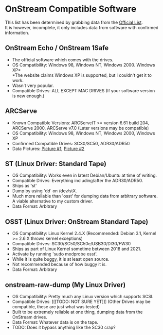 # OnStream Compatible Software  
This list has been determined by grabbing data from the [Official List](https://web.archive.org/web/20030208023026/http://www.onstreamdata.com/software/index.asp).  
It is however, incomplete, it only includes data from software with confirmed information.  

## OnStream Echo / OnStream 1Safe  
 - The official software which comes with the drives.  
 - OS Compatibility: Windows 98, Windows NT, Windows 2000. Windows XP*  
    *The website claims Windows XP is supported, but I couldn't get it to work.  
 - Wasn't very popular.  
 - Compatible Drives: ALL EXCEPT MAC DRIVES (If your software version is new enough.)   

## ARCServe  
 - Known Compatible Versions: ARCServeIT >= version 6.61 build 204, ARCServe 2000, ARCServe v7.0 (Later versions may be compatible)  
 - OS Compatibility: Windows 98, Windows NT, Windows 2000, Windows XP  
 - Confirmed Compatible Drives: SC30/SC50, ADR30/ADR50
 - Data Pictures: [Picture #1](/pictures/data-formats/arcserve-header.png), [Picture #2](/pictures/data-formats/arcserve-datastart.png)

## ST (Linux Driver: Standard Tape)  
 - OS Compatibility: Works even in latest Debian/Ubuntu at time of writing.  
 - Compatible Drives: Everything including/after the ADR30/ADR50.  
 - Ships as 'st'  
 - Dump by using 'dd' on /dev/stX.  
 - Much more reliable than 'osst' for dumping data from arbitrary software. A viable alternative to my custom driver.  
 - Data Format: Arbitrary  

## OSST (Linux Driver: OnStream Standard Tape)  
 - OS Compatibility: Linux Kernel 2.4.X (Recommended: Debian 3.1, Kernel >= 2.6.X throws kernel exceptions)  
 - Compatible Drives: SC30/SC50/SC50e/USB30/DI30/FW30
 - Ships as part of Linux Kernel sometime between 2018 and 2021.  
 - Activate by running 'sudo modprobe osst'.  
 - While it is quite buggy, it is at least open source.  
 - Not recommended because of how buggy it is.  
 - Data Format: Arbitrary  

## onstream-raw-dump (My Linux Driver)  
 - OS Compatibility: Pretty much any Linux version which supports SCSI.  
 - Compatible Drives: [[[TODO: NOT SURE YET]]] (Other Drives may be compatible, these are just what was tested)  
 - Built to be extremely reliable at one thing, dumping data from the OnStream drives.  
 - Data Format: Whatever data is on the tape.  
 - TODO: Does it bypass anything like the SC30 crap?  